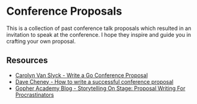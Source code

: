 # Conference Proposals

This is a collection of past conference talk proposals which resulted in an invitation to speak at the conference. I hope they inspire and guide you in crafting your own proposal.

## Resources

* [Carolyn Van Slyck - Write a Go Conference Proposal](https://www.youtube.com/watch?v=nUmTM1_KQBk)
* [Dave Cheney - How to write a successful conference proposal](https://dave.cheney.net/2017/02/12/how-to-write-a-successful-conference-proposal)
* [Gopher Academy Blog - Storytelling On Stage: Proposal Writing For Procrastinators](https://blog.gopheracademy.com/storytelling-on-stage-proposal-writing-for-procrastinators/)
